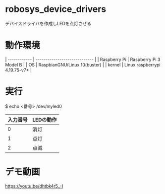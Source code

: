 # robosys_device_drivers
デバイスドライバを作成しLEDを点灯させる

# 動作環境
| ------------ | ----------------------------- |
| Raspberry Pi | Raspberry Pi 3 Model B        |
| OS           | RaspbianGNU/Linux 10(buster)  |
| kernel       | Linux raspberrypi 4.19.75-v7+ |

# 実行
$ echo <番号> /dev/myled0

| 入力番号 | LEDの動作 |
| ------- | --------- |
| 0       | 消灯      |
| 1       | 点灯      |
| 2       | 点滅      |

# デモ動画
https://youtu.be/dhtbk4r5_-I
